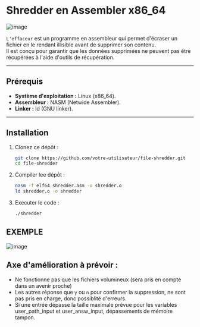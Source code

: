# Shredder en Assembler x86_64

![image](https://github.com/user-attachments/assets/71b7ec5a-253a-47a3-be96-108926cbc6e5)


`L'effaceur` est un programme en assembleur qui permet d'écraser un fichier en le rendant illisible avant de supprimer son contenu.  
Il est conçu pour garantir que les données supprimées ne peuvent pas être récupérées à l'aide d'outils de récupération.

---

## Prérequis

- **Système d'exploitation :** Linux (x86_64).
- **Assembleur :** NASM (Netwide Assembler).
- **Linker :** ld (GNU linker).

---

## Installation

1. Clonez ce dépôt :
   ```bash
   git clone https://github.com/votre-utilisateur/file-shredder.git
   cd file-shredder

2. Compiler lee dépôt :
   ```bash
   nasm -f elf64 shredder.asm -o shredder.o
   ld shredder.o -o shredder

3. Executer le code :
   ```bash
   ./shredder

## EXEMPLE

![image](https://github.com/user-attachments/assets/5243f4e5-3fa1-4d49-8b3c-b9b6f22414c6)


## Axe d'amélioration à prévoir : 

- Ne fonctionne pas que les fichiers volumineux (sera pris en compte dans un avenir proche)
- Les autres réponse que `y` ou `n` pour confirmer la suppression, ne sont pas pris en charge, donc possiblité d'erreurs.
- Si une entrée dépasse la taille maximale prévue pour les variables user_path_input et user_answ_input, dépassements de mémoire tampon.
